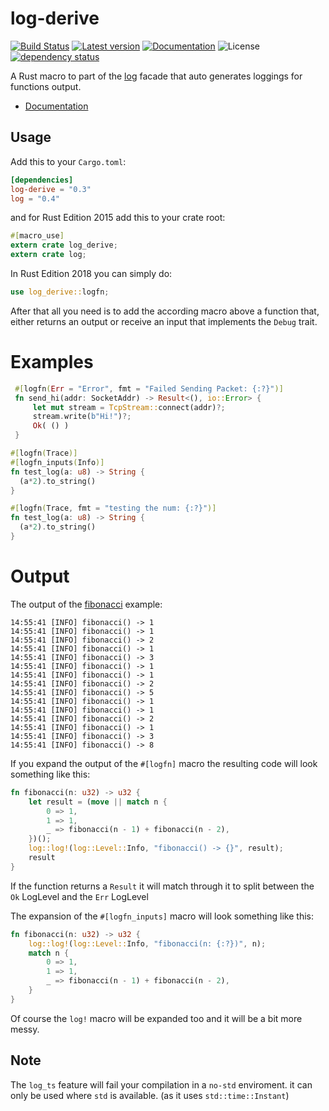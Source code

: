 # log-derive
[![Build Status](https://travis-ci.org/elichai/log-derive.svg?branch=master)](https://travis-ci.org/elichai/log-derive)
[![Latest version](https://img.shields.io/crates/v/log-derive.svg)](https://crates.io/crates/log-derive)
[![Documentation](https://docs.rs/log-derive/badge.svg)](https://docs.rs/log-derive)
![License](https://img.shields.io/crates/l/log-derive.svg)
[![dependency status](https://deps.rs/repo/github/elichai/log-derive/status.svg)](https://deps.rs/repo/github/elichai/log-derive)

A Rust macro to part of the [log](https://crates.io/crates/log) facade that auto generates loggings for functions output. 

* [Documentation](https://docs.rs/log-derive)

## Usage

Add this to your `Cargo.toml`:

```toml
[dependencies]
log-derive = "0.3"
log = "0.4"

```

and for Rust Edition 2015 add this to your crate root:

```rust
#[macro_use]
extern crate log_derive;
extern crate log;
```
In Rust Edition 2018 you can simply do:
```rust
use log_derive::logfn;
```

After that all you need is to add the according macro above a function that,  <br>
either returns an output or receive an input that implements the `Debug` trait.

# Examples

```rust
 #[logfn(Err = "Error", fmt = "Failed Sending Packet: {:?}")]
 fn send_hi(addr: SocketAddr) -> Result<(), io::Error> {
     let mut stream = TcpStream::connect(addr)?;
     stream.write(b"Hi!")?;
     Ok( () )
 }

```

```rust
#[logfn(Trace)]
#[logfn_inputs(Info)]
fn test_log(a: u8) -> String {
  (a*2).to_string()
}

```

```rust
#[logfn(Trace, fmt = "testing the num: {:?}")]
fn test_log(a: u8) -> String {
  (a*2).to_string()
}

```

# Output
The output of the [fibonacci](./examples/fibonacci.rs) example:
```
14:55:41 [INFO] fibonacci() -> 1
14:55:41 [INFO] fibonacci() -> 1
14:55:41 [INFO] fibonacci() -> 2
14:55:41 [INFO] fibonacci() -> 1
14:55:41 [INFO] fibonacci() -> 3
14:55:41 [INFO] fibonacci() -> 1
14:55:41 [INFO] fibonacci() -> 1
14:55:41 [INFO] fibonacci() -> 2
14:55:41 [INFO] fibonacci() -> 5
14:55:41 [INFO] fibonacci() -> 1
14:55:41 [INFO] fibonacci() -> 1
14:55:41 [INFO] fibonacci() -> 2
14:55:41 [INFO] fibonacci() -> 1
14:55:41 [INFO] fibonacci() -> 3
14:55:41 [INFO] fibonacci() -> 8
```

If you expand the output of the `#[logfn]` macro the resulting code will look something like this:
```rust
fn fibonacci(n: u32) -> u32 {
    let result = (move || match n {
        0 => 1,
        1 => 1,
        _ => fibonacci(n - 1) + fibonacci(n - 2),
    })();
    log::log!(log::Level::Info, "fibonacci() -> {}", result);
    result
}
```
If the function returns a `Result` it will match through it to split between the `Ok` LogLevel and the `Err` LogLevel

The expansion of the `#[logfn_inputs]` macro will look something like this:
```rust
fn fibonacci(n: u32) -> u32 {
    log::log!(log::Level::Info, "fibonacci(n: {:?})", n);
    match n {
        0 => 1,
        1 => 1,
        _ => fibonacci(n - 1) + fibonacci(n - 2),
    }
}
```

Of course the `log!` macro will be expanded too and it will be a bit more messy.

## Note
The `log_ts` feature will fail your compilation in a `no-std` enviroment. 
it can only be used where `std` is available. (as it uses `std::time::Instant`)
